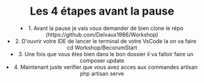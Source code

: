 <div align="center">
    <h1>Les 4 étapes avant la pause </h1>
    <li>1. Avant la pause je vais vous demander de bien clone le répo (https://github.com/Delvaux1986/Workshop)</li>
    <li>2. D'ouvrir votre IDE de lancer le terminal de votre VsCode la on va faire cd Workshop/BecorumStart</li>
    <li>3. Une fois que vous êtes bien dans le bon dossier il va falloir faire un composer update </li>
    <li>4. Maintenant juste verifier que vous avez acces aux commandes artisan php artisan serve </li>
</div>